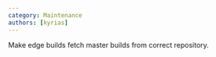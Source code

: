 ```yaml
---
category: Maintenance
authors: [kyrias]
---
```


Make edge builds fetch master builds from correct repository.

